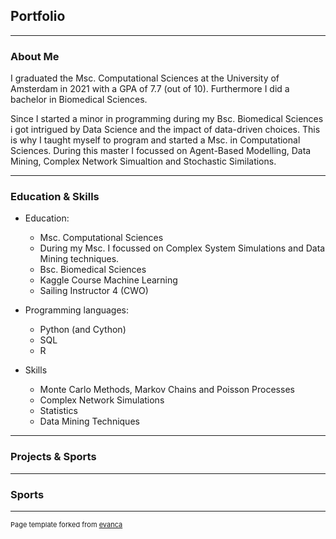 ## Portfolio

---

### About Me

I graduated the Msc. Computational Sciences at the University of Amsterdam in 2021 with a GPA of 7.7 (out of 10). Furthermore I did a bachelor in Biomedical Sciences. 

Since I started a minor in programming during my Bsc. Biomedical Sciences i got intrigued by Data Science and the impact of data-driven choices. This is why I taught myself to program and started a Msc. in Computational Sciences. During this master I focussed on Agent-Based Modelling, Data Mining, Complex Network Simualtion and Stochastic Similations. 

<!-- <img src="images/dummy_thumbnail.jpg?raw=true"/> -->
---

### Education & Skills
- Education:
  - Msc. Computational Sciences
   - During my Msc. I focussed on Complex System Simulations and Data Mining techniques.
  - Bsc. Biomedical Sciences
  - Kaggle Course Machine Learning
  - Sailing Instructor 4 (CWO)
 
- Programming languages: 
  - Python (and Cython)
  - SQL
  - R
  
- Skills
  - Monte Carlo Methods, Markov Chains and Poisson Processes
  - Complex Network Simulations
  - Statistics
  - Data Mining Techniques

---

### Projects & Sports

---

### Sports

---
<p style="font-size:11px">Page template forked from <a href="https://github.com/evanca/quick-portfolio">evanca</a></p>
<!-- Remove above link if you don't want to attibute -->
